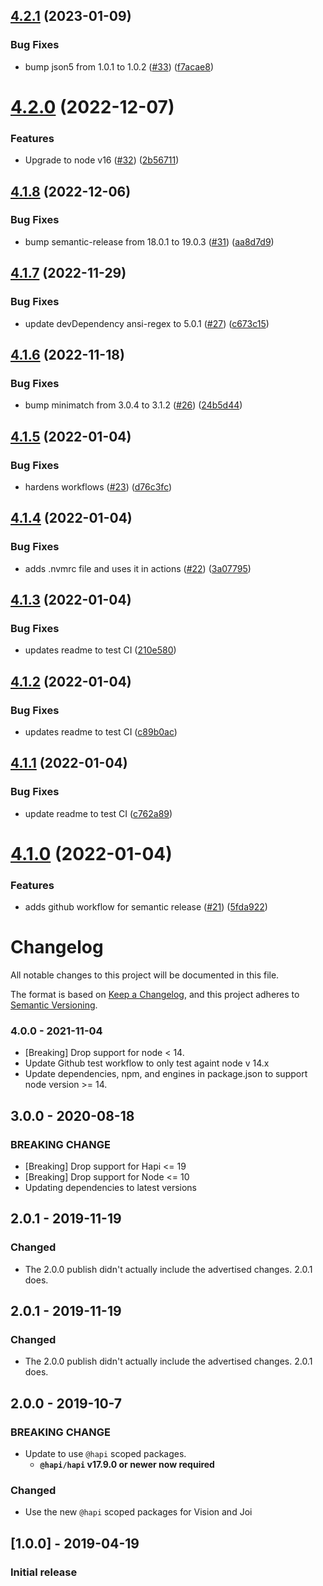 ## [4.2.1](https://github.com/expediagroup/catalyst-render/compare/v4.2.0...v4.2.1) (2023-01-09)


### Bug Fixes

* bump json5 from 1.0.1 to 1.0.2 ([#33](https://github.com/expediagroup/catalyst-render/issues/33)) ([f7acae8](https://github.com/expediagroup/catalyst-render/commit/f7acae8eb741c676a5b732bfb15aabc344ad25ee))

# [4.2.0](https://github.com/expediagroup/catalyst-render/compare/v4.1.8...v4.2.0) (2022-12-07)


### Features

* Upgrade to node v16 ([#32](https://github.com/expediagroup/catalyst-render/issues/32)) ([2b56711](https://github.com/expediagroup/catalyst-render/commit/2b56711151ecd698494831e8ef73d4209e4ce1a0))

## [4.1.8](https://github.com/expediagroup/catalyst-render/compare/v4.1.7...v4.1.8) (2022-12-06)


### Bug Fixes

* bump semantic-release from 18.0.1 to 19.0.3 ([#31](https://github.com/expediagroup/catalyst-render/issues/31)) ([aa8d7d9](https://github.com/expediagroup/catalyst-render/commit/aa8d7d9dd2963afc0f9174dff4b9a9a10ef15324))

## [4.1.7](https://github.com/expediagroup/catalyst-render/compare/v4.1.6...v4.1.7) (2022-11-29)


### Bug Fixes

* update devDependency ansi-regex to 5.0.1 ([#27](https://github.com/expediagroup/catalyst-render/issues/27)) ([c673c15](https://github.com/expediagroup/catalyst-render/commit/c673c15148e1d17f1bbf75d9ea55531df81bdefe))

## [4.1.6](https://github.com/expediagroup/catalyst-render/compare/v4.1.5...v4.1.6) (2022-11-18)


### Bug Fixes

* bump minimatch from 3.0.4 to 3.1.2 ([#26](https://github.com/expediagroup/catalyst-render/issues/26)) ([24b5d44](https://github.com/expediagroup/catalyst-render/commit/24b5d44e4eab26f8dd56acc55b222a0f228ea773))

## [4.1.5](https://github.com/expediagroup/catalyst-render/compare/v4.1.4...v4.1.5) (2022-01-04)


### Bug Fixes

* hardens workflows ([#23](https://github.com/expediagroup/catalyst-render/issues/23)) ([d76c3fc](https://github.com/expediagroup/catalyst-render/commit/d76c3fc3b53efeff1a9807a88986ae2b3576a77c))

## [4.1.4](https://github.com/expediagroup/catalyst-render/compare/v4.1.3...v4.1.4) (2022-01-04)


### Bug Fixes

* adds .nvmrc file and uses it in actions ([#22](https://github.com/expediagroup/catalyst-render/issues/22)) ([3a07795](https://github.com/expediagroup/catalyst-render/commit/3a077957bd6aff9ed9f9132d8399de39e36324fa))

## [4.1.3](https://github.com/expediagroup/catalyst-render/compare/v4.1.2...v4.1.3) (2022-01-04)


### Bug Fixes

* updates readme to test CI ([210e580](https://github.com/expediagroup/catalyst-render/commit/210e580ee0d786805e579d7e957ea730de089353))

## [4.1.2](https://github.com/expediagroup/catalyst-render/compare/v4.1.1...v4.1.2) (2022-01-04)


### Bug Fixes

* updates readme to test CI ([c89b0ac](https://github.com/expediagroup/catalyst-render/commit/c89b0ac3591c3cdff09813f1a8b7fc1f57234554))

## [4.1.1](https://github.com/expediagroup/catalyst-render/compare/v4.1.0...v4.1.1) (2022-01-04)


### Bug Fixes

* update readme to test CI ([c762a89](https://github.com/expediagroup/catalyst-render/commit/c762a898e253e1a0062d36ec36eda3eb78d048d6))

# [4.1.0](https://github.com/expediagroup/catalyst-render/compare/v4.0.0...v4.1.0) (2022-01-04)


### Features

* adds github workflow for semantic release ([#21](https://github.com/expediagroup/catalyst-render/issues/21)) ([5fda922](https://github.com/expediagroup/catalyst-render/commit/5fda9227956001cd0182a5ee0b28a3a01b4386b2))

# Changelog
All notable changes to this project will be documented in this file.

The format is based on [Keep a Changelog](https://keepachangelog.com/en/1.0.0/),
and this project adheres to [Semantic Versioning](https://semver.org/spec/v2.0.0.html).

### 4.0.0 - 2021-11-04

- [Breaking] Drop support for node < 14.
- Update Github test workflow to only test againt node v 14.x
- Update dependencies, npm, and engines in package.json to support node version >= 14.
## 3.0.0 - 2020-08-18
### BREAKING CHANGE
- [Breaking] Drop support for Hapi <= 19
- [Breaking] Drop support for Node <= 10
- Updating dependencies to latest versions

## 2.0.1 - 2019-11-19
### Changed
- The 2.0.0 publish didn't actually include the advertised changes. 2.0.1 does.

## 2.0.1 - 2019-11-19
### Changed
- The 2.0.0 publish didn't actually include the advertised changes. 2.0.1 does.

## 2.0.0 - 2019-10-7
### BREAKING CHANGE
- Update to use `@hapi` scoped packages.
    - **`@hapi/hapi` v17.9.0 or newer now required**

### Changed
- Use the new `@hapi` scoped packages for Vision and Joi

## [1.0.0] - 2019-04-19
### Initial release
